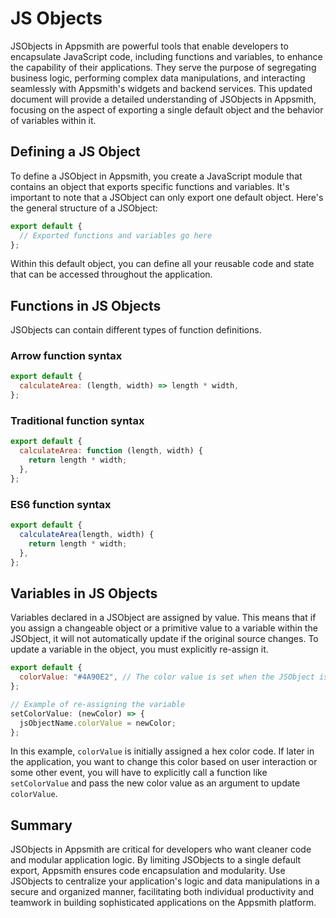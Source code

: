 # JS Objects

JSObjects in Appsmith are powerful tools that enable developers to encapsulate JavaScript code, including functions and variables, to enhance the capability of their applications. They serve the purpose of segregating business logic, performing complex data manipulations, and interacting seamlessly with Appsmith's widgets and backend services. This updated document will provide a detailed understanding of JSObjects in Appsmith, focusing on the aspect of exporting a single default object and the behavior of variables within it.

## Defining a JS Object

To define a JSObject in Appsmith, you create a JavaScript module that contains an object that exports specific functions and variables. It's important to note that a JSObject can only export one default object. Here's the general structure of a JSObject:

```javascript
export default {
  // Exported functions and variables go here
};
```

Within this default object, you can define all your reusable code and state that can be accessed throughout the application.

## Functions in JS Objects

JSObjects can contain different types of function definitions.

### Arrow function syntax

```javascript
export default {
  calculateArea: (length, width) => length * width,
};
```

### Traditional function syntax

```javascript
export default {
  calculateArea: function (length, width) {
    return length * width;
  },
};
```

### ES6 function syntax

```javascript
export default {
  calculateArea(length, width) {
    return length * width;
  },
};
```

## Variables in JS Objects

Variables declared in a JSObject are assigned by value. This means that if you assign a changeable object or a primitive value to a variable within the JSObject, it will not automatically update if the original source changes. To update a variable in the object, you must explicitly re-assign it.

```javascript
export default {
  colorValue: "#4A90E2", // The color value is set when the JSObject is defined
};

// Example of re-assigning the variable
setColorValue: (newColor) => {
  jsObjectName.colorValue = newColor;
};
```

In this example, `colorValue` is initially assigned a hex color code. If later in the application, you want to change this color based on user interaction or some other event, you will have to explicitly call a function like `setColorValue` and pass the new color value as an argument to update `colorValue`.

## Summary

JSObjects in Appsmith are critical for developers who want cleaner code and modular application logic. By limiting JSObjects to a single default export, Appsmith ensures code encapsulation and modularity. Use JSObjects to centralize your application's logic and data manipulations in a secure and organized manner, facilitating both individual productivity and teamwork in building sophisticated applications on the Appsmith platform.
